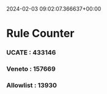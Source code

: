 2024-02-03 09:02:07.366637+00:00
# Rule Counter 
 ### UCATE : 433146

 ### Veneto : 157669

 ### Allowlist : 13930